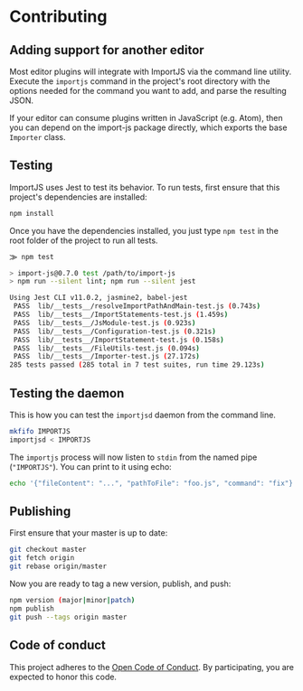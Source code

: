 # Contributing

## Adding support for another editor

Most editor plugins will integrate with ImportJS via the command line utility.
Execute the `importjs` command in the project's root directory with the options
needed for the command you want to add, and parse the resulting JSON.

If your editor can consume plugins written in JavaScript (e.g. Atom), then you
can depend on the import-js package directly, which exports the base `Importer`
class.

## Testing

ImportJS uses Jest to test its behavior. To run tests, first ensure that this
project's dependencies are installed:

```sh
npm install
```

Once you have the dependencies installed, you just type `npm test` in the root
folder of the project to run all tests.

```sh
⨠ npm test

> import-js@0.7.0 test /path/to/import-js
> npm run --silent lint; npm run --silent jest

Using Jest CLI v11.0.2, jasmine2, babel-jest
 PASS  lib/__tests__/resolveImportPathAndMain-test.js (0.743s)
 PASS  lib/__tests__/ImportStatements-test.js (1.459s)
 PASS  lib/__tests__/JsModule-test.js (0.923s)
 PASS  lib/__tests__/Configuration-test.js (0.321s)
 PASS  lib/__tests__/ImportStatement-test.js (0.158s)
 PASS  lib/__tests__/FileUtils-test.js (0.094s)
 PASS  lib/__tests__/Importer-test.js (27.172s)
285 tests passed (285 total in 7 test suites, run time 29.123s)
```

## Testing the daemon

This is how you can test the `importjsd` daemon from the command line.

```sh
mkfifo IMPORTJS
importjsd < IMPORTJS
```

The `importjs` process will now listen to `stdin` from the named pipe
(`"IMPORTJS"`). You can print to it using echo:

```sh
echo '{"fileContent": "...", "pathToFile": "foo.js", "command": "fix"}' > IMPORTJS
```

## Publishing

First ensure that your master is up to date:

```sh
git checkout master
git fetch origin
git rebase origin/master
```

Now you are ready to tag a new version, publish, and push:

```sh
npm version (major|minor|patch)
npm publish
git push --tags origin master
```

## Code of conduct

This project adheres to the [Open Code of Conduct][code-of-conduct]. By
participating, you are expected to honor this code.

[code-of-conduct]: http://todogroup.org/opencodeofconduct/#Import-JS/henric.trotzig@gmail.com
